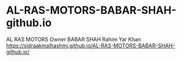 # AL-RAS-MOTORS-BABAR-SHAH-github.io
AL RAS MOTORS Owner BABAR SHAH Rahim Yar Khan
https://sidraakmalhashmi.github.io/AL-RAS-MOTORS-BABAR-SHAH-github.io/
